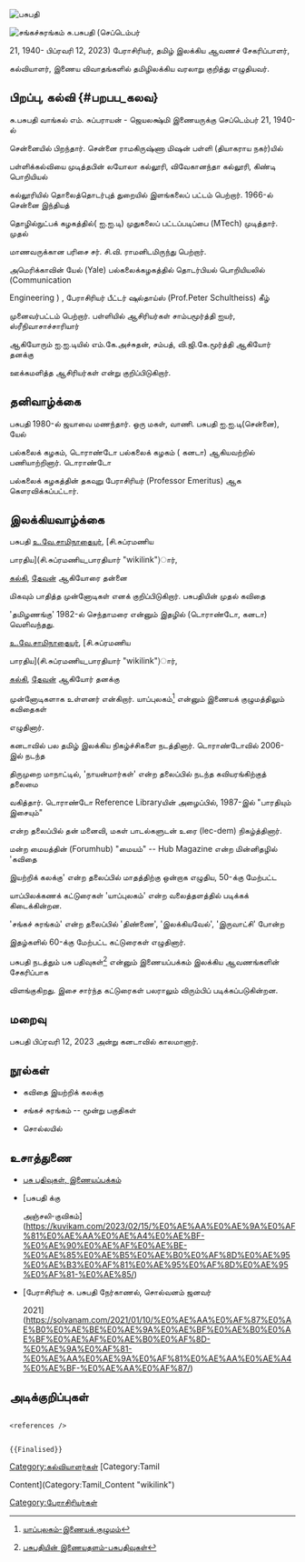 ![பசுபதி](Prof._Subbarayan_Pasupathy-1.jpg "பசுபதி")
![சங்கச்சுரங்கம்](Sangam_2_front_blog.jpg "சங்கச்சுரங்கம்") சு.பசுபதி (செப்டெம்பர்
21, 1940- பிப்ரவரி 12, 2023) பேராசிரியர், தமிழ் இலக்கிய ஆவணச் சேகரிப்பாளர்,
கல்வியாளர், இணைய விவாதங்களில் தமிழிலக்கிய வரலாறு குறித்து எழுதியவர்.

## பிறப்பு, கல்வி {#பறபப_கலவ}

சு.பசுபதி வாங்கல் எம். சுப்பராயன் - ஜெயலக்ஷ்மி இணையருக்கு செப்டெம்பர் 21, 1940-ல்
சென்னையில் பிறந்தார். சென்னை ராமகிருஷ்ணா மிஷன் பள்ளி (தியாகராய நகர்)யில்
பள்ளிக்கல்வியை முடித்தபின் லயோலா கல்லூரி, விவேகானந்தா கல்லூரி, கிண்டி பொறியியல்
கல்லூரியில் தொலைத்தொடர்புத் துறையில் இளங்கலைப் பட்டம் பெற்றார். 1966-ல் சென்னை இந்தியத்
தொழில்நுட்பக் கழகத்தில்( ஐ.ஐ.டி) முதுகலைப் பட்டப்படிப்பை (MTech) முடித்தார். முதல்
மாணவருக்கான பரிசை சர். சி.வி. ராமனிடமிருந்து பெற்றார்.

அமெரிக்காவின் யேல் (Yale) பல்கலைக்கழகத்தில் தொடர்பியல் பொறியியலில் (Communication
Engineering ) , பேராசிரியர் பீட்டர் ஷுல்தாய்ஸ் (Prof.Peter Schultheiss) கீழ்
முனைவர்பட்டம் பெற்றார். பள்ளியில் ஆசிரியர்கள் சாம்பமூர்த்தி ஐயர், ஸ்ரீநிவாசாச்சாரியார்
ஆகியோரும் ஐ.ஐ.டியில் எம்.கே.அச்சுதன், சம்பத், வி.ஜி.கே.மூர்த்தி ஆகியோர் தனக்கு
ஊக்கமளித்த ஆசிரியர்கள் என்று குறிப்பிடுகிறார்.

## தனிவாழ்க்கை

பசுபதி 1980-ல் ஜயாவை மணந்தார். ஒரு மகள், வாணி. பசுபதி ஐ.ஐ.டி(சென்னை), யேல்
பல்கலைக் கழகம், டொராண்டோ பல்கலைக் கழகம் ( கனடா) ஆகியவற்றில் பணியாற்றினார். டொராண்டோ
பல்கலைக் கழகத்தின் தகவுறு பேராசிரியர் (Professor Emeritus) ஆக கௌரவிக்கப்பட்டார்.

## இலக்கியவாழ்க்கை

பசுபதி [உ.வே.சாமிநாதையர்](உ.வே.சாமிநாதையர் "wikilink"), [சி.சுப்ரமணிய
பாரதிய](சி.சுப்ரமணிய_பாரதியார் "wikilink")ார்,
[கல்கி](கல்கி_(எழுத்தாளர்) "wikilink"), [தேவன்](தேவன் "wikilink") ஆகியோரை தன்னை
மிகவும் பாதித்த முன்னோடிகள் எனக் குறிப்பிடுகிறார். பசுபதியின் முதல் கவிதை
\'தமிழணங்கு\' 1982-ல் செந்தாமரை என்னும் இதழில் (டொராண்டோ, கனடா) வெளிவந்தது.
[உ.வே.சாமிநாதையர்](உ.வே.சாமிநாதையர் "wikilink"), [சி.சுப்ரமணிய
பாரதிய](சி.சுப்ரமணிய_பாரதியார் "wikilink")ார்,
[கல்கி](கல்கி_(எழுத்தாளர்) "wikilink"), [தேவன்](தேவன் "wikilink") ஆகியோர் தனக்கு
முன்னோடிகளாக உள்ளனர் என்கிறார். யாப்புலகம்[^1] என்னும் இணையக் குழுமத்திலும் கவிதைகள்
எழுதினார்.

கனடாவில் பல தமிழ் இலக்கிய நிகழ்ச்சிகளை நடத்தினார். டொராண்டோவில் 2006-இல் நடந்த
திருமுறை மாநாட்டில், \'நாயன்மார்கள்\' என்ற தலைப்பில் நடந்த கவியரங்கிற்குத் தலைமை
வகித்தார். டொராண்டோ Reference Libraryயின் அழைப்பில், 1987-இல் "பாரதியும் இசையும்"
என்ற தலைப்பில் தன் மனைவி, மகள் பாடல்களுடன் உரை (lec-dem) நிகழ்த்தினார்.

மன்ற மையத்தின் (Forumhub) "மையம்" -- Hub Magazine என்ற மின்னிதழில் \'கவிதை
இயற்றிக் கலக்கு\' என்ற தலைப்பில் மாதத்திற்கு ஒன்றாக எழுதிய, 50-க்கு மேற்பட்ட
யாப்பிலக்கணக் கட்டுரைகள் \'யாப்புலகம்\' என்ற வலைத்தளத்தில் படிக்கக் கிடைக்கின்றன.

\'சங்கச் சுரங்கம்\' என்ற தலைப்பில் \'திண்ணை\', \'இலக்கியவேல்\', \'இருவாட்சி\' போன்ற
இதழ்களில் 60-க்கு மேற்பட்ட கட்டுரைகள் எழுதினார்.

பசுபதி நடத்தும் பசு பதிவுகள்[^2] என்னும் இணையப்பக்கம் இலக்கிய ஆவணங்களின் சேகரிப்பாக
விளங்குகிறது. இசை சார்ந்த கட்டுரைகள் பலராலும் விரும்பிப் படிக்கப்படுகின்றன.

## மறைவு

பசுபதி பிப்ரவரி 12, 2023 அன்று கனடாவில் காலமானார்.

## நூல்கள்

-   கவிதை இயற்றிக் கலக்கு
-   சங்கச் சுரங்கம் -- மூன்று பகுதிகள்
-   சொல்லயில்

## உசாத்துணை

-   [பசு பதிவுகள், இணையப்பக்கம்](https://s-pasupathy.blogspot.com/)
-   [பசுபதி க்கு
    அஞ்சலி-குவிகம்](https://kuvikam.com/2023/02/15/%E0%AE%AA%E0%AE%9A%E0%AF%81%E0%AE%AA%E0%AE%A4%E0%AE%BF-%E0%AE%90%E0%AE%AF%E0%AE%BE-%E0%AE%85%E0%AE%B5%E0%AE%B0%E0%AF%8D%E0%AE%95%E0%AE%B3%E0%AF%81%E0%AE%95%E0%AF%8D%E0%AE%95%E0%AF%81-%E0%AE%85/)
-   [பேராசிரியர் சு. பசுபதி நேர்காணல், சொல்வனம் ஜனவர்
    2021](https://solvanam.com/2021/01/10/%E0%AE%AA%E0%AF%87%E0%AE%B0%E0%AE%BE%E0%AE%9A%E0%AE%BF%E0%AE%B0%E0%AE%BF%E0%AE%AF%E0%AE%B0%E0%AF%8D-%E0%AE%9A%E0%AF%81-%E0%AE%AA%E0%AE%9A%E0%AF%81%E0%AE%AA%E0%AE%A4%E0%AE%BF-%E0%AE%AA%E0%AF%87/)

## அடிக்குறிப்புகள்

```{=html}
<references />
```
```{=mediawiki}
{{Finalised}}
```
[Category:கல்வியாளர்கள்](Category:கல்வியாளர்கள் "wikilink") [Category:Tamil
Content](Category:Tamil_Content "wikilink")
[Category:பேராசிரியர்கள்](Category:பேராசிரியர்கள் "wikilink")

[^1]: [யாப்புலகம்-இணையக் குழுமம்](https://groups.google.ca/group/yAppulagam)

[^2]: [பசுபதியின் இணையதளம்-பசுபதிவுகள்](https://s-pasupathy.blogspot.com/)
